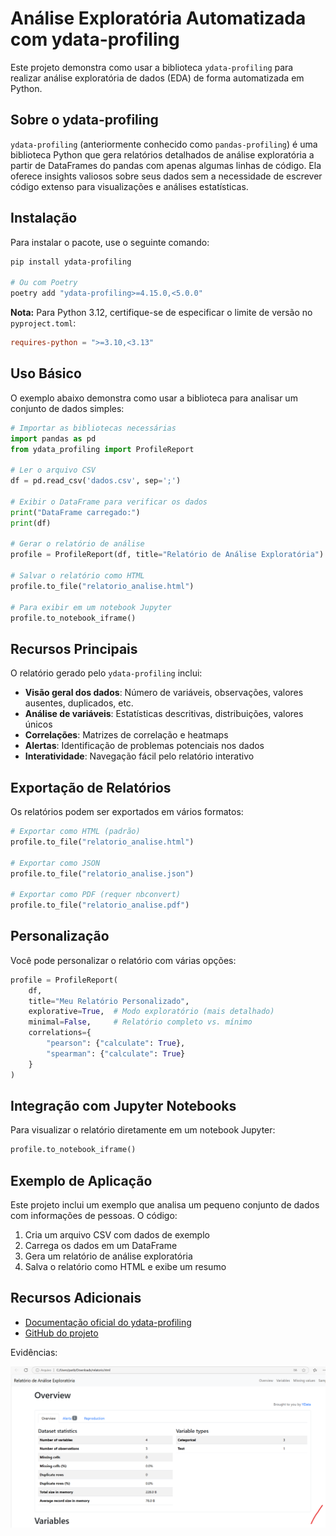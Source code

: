 # Análise Exploratória Automatizada com ydata-profiling

Este projeto demonstra como usar a biblioteca `ydata-profiling` para realizar análise exploratória de dados (EDA) de forma automatizada em Python.

## Sobre o ydata-profiling

`ydata-profiling` (anteriormente conhecido como `pandas-profiling`) é uma biblioteca Python que gera relatórios detalhados de análise exploratória a partir de DataFrames do pandas com apenas algumas linhas de código. Ela oferece insights valiosos sobre seus dados sem a necessidade de escrever código extenso para visualizações e análises estatísticas.

## Instalação

Para instalar o pacote, use o seguinte comando:

```bash
pip install ydata-profiling

# Ou com Poetry
poetry add "ydata-profiling>=4.15.0,<5.0.0"
```

**Nota:** Para Python 3.12, certifique-se de especificar o limite de versão no `pyproject.toml`:
```toml
requires-python = ">=3.10,<3.13"
```

## Uso Básico

O exemplo abaixo demonstra como usar a biblioteca para analisar um conjunto de dados simples:

```python
# Importar as bibliotecas necessárias
import pandas as pd
from ydata_profiling import ProfileReport

# Ler o arquivo CSV
df = pd.read_csv('dados.csv', sep=';')

# Exibir o DataFrame para verificar os dados
print("DataFrame carregado:")
print(df)

# Gerar o relatório de análise
profile = ProfileReport(df, title="Relatório de Análise Exploratória")

# Salvar o relatório como HTML
profile.to_file("relatorio_analise.html")

# Para exibir em um notebook Jupyter
profile.to_notebook_iframe()
```

## Recursos Principais

O relatório gerado pelo `ydata-profiling` inclui:

- **Visão geral dos dados**: Número de variáveis, observações, valores ausentes, duplicados, etc.
- **Análise de variáveis**: Estatísticas descritivas, distribuições, valores únicos
- **Correlações**: Matrizes de correlação e heatmaps
- **Alertas**: Identificação de problemas potenciais nos dados
- **Interatividade**: Navegação fácil pelo relatório interativo

## Exportação de Relatórios

Os relatórios podem ser exportados em vários formatos:

```python
# Exportar como HTML (padrão)
profile.to_file("relatorio_analise.html")

# Exportar como JSON
profile.to_file("relatorio_analise.json")

# Exportar como PDF (requer nbconvert)
profile.to_file("relatorio_analise.pdf")
```

## Personalização

Você pode personalizar o relatório com várias opções:

```python
profile = ProfileReport(
    df,
    title="Meu Relatório Personalizado",
    explorative=True,  # Modo exploratório (mais detalhado)
    minimal=False,     # Relatório completo vs. mínimo
    correlations={
        "pearson": {"calculate": True},
        "spearman": {"calculate": True}
    }
)
```

## Integração com Jupyter Notebooks

Para visualizar o relatório diretamente em um notebook Jupyter:

```python
profile.to_notebook_iframe()
```

## Exemplo de Aplicação

Este projeto inclui um exemplo que analisa um pequeno conjunto de dados com informações de pessoas. O código:

1. Cria um arquivo CSV com dados de exemplo
2. Carrega os dados em um DataFrame
3. Gera um relatório de análise exploratória
4. Salva o relatório como HTML e exibe um resumo

## Recursos Adicionais

- [Documentação oficial do ydata-profiling](https://ydata-profiling.ydata.ai/docs/master/)
- [GitHub do projeto](https://github.com/ydataai/ydata-profiling)


Evidências:

![alt text](image.png)

